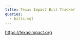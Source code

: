 ```yaml
---
title: Texas Impact Bill Tracker
queries:
  - bills.sql
---
```


https://texasimpact.org

<DataTable data={bills} search=true >
  <!-- TODO We could link to Texas Gov page  -->
	<Column id=url contentType=link linkLabel=number title="Bill Number" />
  <Column id=status_date />
  <Column id=last_action_date />
  <Column id=last_action />
  <!-- TODO Fix status to oppose support -->
  <Column id=status />
  <Column id=title />
</DataTable>
